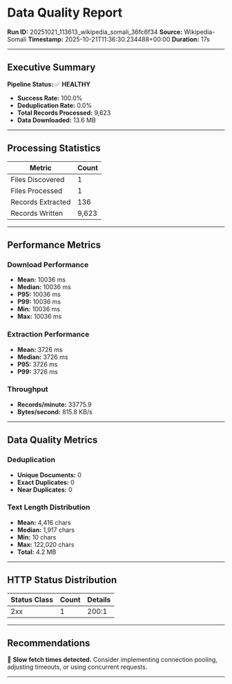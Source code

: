 # Data Quality Report

**Run ID:** 20251021_113613_wikipedia_somali_36fc6f34
**Source:** Wikipedia-Somali
**Timestamp:** 2025-10-21T11:36:30.234488+00:00
**Duration:** 17s

---

## Executive Summary

**Pipeline Status:** ✅ **HEALTHY**

- **Success Rate:** 100.0%
- **Deduplication Rate:** 0.0%
- **Total Records Processed:** 9,623
- **Data Downloaded:** 13.6 MB

---

## Processing Statistics

| Metric | Count |
|--------|-------|
| Files Discovered | 1 |
| Files Processed | 1 |
| Records Extracted | 136 |
| Records Written | 9,623 |

---

## Performance Metrics

### Download Performance

- **Mean:** 10036 ms
- **Median:** 10036 ms
- **P95:** 10036 ms
- **P99:** 10036 ms
- **Min:** 10036 ms
- **Max:** 10036 ms

### Extraction Performance

- **Mean:** 3726 ms
- **Median:** 3726 ms
- **P95:** 3726 ms
- **P99:** 3726 ms

### Throughput

- **Records/minute:** 33775.9
- **Bytes/second:** 815.8 KB/s

---

## Data Quality Metrics

### Deduplication

- **Unique Documents:** 0
- **Exact Duplicates:** 0
- **Near Duplicates:** 0

### Text Length Distribution

- **Mean:** 4,416 chars
- **Median:** 1,917 chars
- **Min:** 10 chars
- **Max:** 122,020 chars
- **Total:** 4.2 MB

---

## HTTP Status Distribution

| Status Class | Count | Details |
|--------------|-------|---------|
| 2xx | 1 | 200:1 |

---

## Recommendations

🐢 **Slow fetch times detected.** Consider implementing connection pooling, adjusting timeouts, or using concurrent requests.

---
